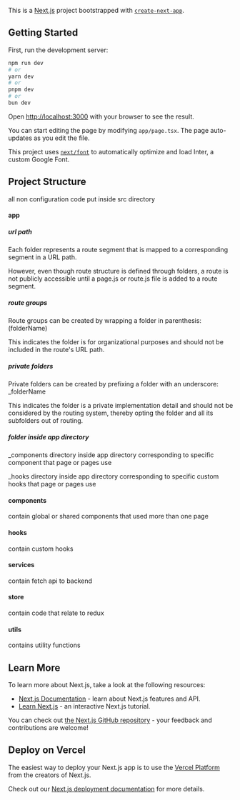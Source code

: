 This is a [Next.js](https://nextjs.org/) project bootstrapped with [`create-next-app`](https://github.com/vercel/next.js/tree/canary/packages/create-next-app).

## Getting Started

First, run the development server:

```bash
npm run dev
# or
yarn dev
# or
pnpm dev
# or
bun dev
```

Open [http://localhost:3000](http://localhost:3000) with your browser to see the result.

You can start editing the page by modifying `app/page.tsx`. The page auto-updates as you edit the file.

This project uses [`next/font`](https://nextjs.org/docs/basic-features/font-optimization) to automatically optimize and load Inter, a custom Google Font.

## Project Structure

all non configuration code put inside src directory

#### app

##### url path

Each folder represents a route segment that is mapped to a corresponding segment in a URL path.

However, even though route structure is defined through folders, a route is not publicly accessible until a page.js or route.js file is added to a route segment.

##### route groups

Route groups can be created by wrapping a folder in parenthesis: (folderName)

This indicates the folder is for organizational purposes and should not be included in the route's URL path.

##### private folders

Private folders can be created by prefixing a folder with an underscore: \_folderName

This indicates the folder is a private implementation detail and should not be considered by the routing system, thereby opting the folder and all its subfolders out of routing.

##### folder inside app directory

\_components directory inside app directory corresponding to specific component that page or pages use

\_hooks directory inside app directory corresponding to specific custom hooks that page or pages use

#### components

contain global or shared components that used more than one page

#### hooks

contain custom hooks

#### services

contain fetch api to backend

#### store

contain code that relate to redux

#### utils

contains utility functions

## Learn More

To learn more about Next.js, take a look at the following resources:

- [Next.js Documentation](https://nextjs.org/docs) - learn about Next.js features and API.
- [Learn Next.js](https://nextjs.org/learn) - an interactive Next.js tutorial.

You can check out [the Next.js GitHub repository](https://github.com/vercel/next.js/) - your feedback and contributions are welcome!

## Deploy on Vercel

The easiest way to deploy your Next.js app is to use the [Vercel Platform](https://vercel.com/new?utm_medium=default-template&filter=next.js&utm_source=create-next-app&utm_campaign=create-next-app-readme) from the creators of Next.js.

Check out our [Next.js deployment documentation](https://nextjs.org/docs/deployment) for more details.
